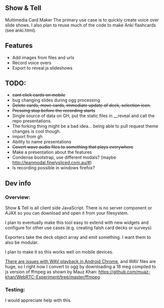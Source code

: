 Show & Tell
--------------------------------------------------------------------------------
Multimedia Card Maker 
The primary use case is to quickly create voice over slide shows.
I also plan to reuse much of the code to make Anki flashcards (see anki.html).

Features
--------
* Add images from files and urls
* Record voice overs
* Export to reveal.js slideshows

TODO:
-----
* ~~cant click cards on mobile~~
* bug changing slides during ogg processing
* ~~Delete cards, move cards, immediate update of deck, selection icon.~~
* ~~Pressing stop before the recording starts~~
* Single source of data on GH, put the static files in __reveal and call the repo presentations.
* The forking thing might be a bad idea... being able to pull request theme changes is cool though.
* import from gh
* Ability to name presentations
* ~~Covert wave audio files to something that plays everywhere~~
* Make a presentation about the features
* Condense bootstrap, use different modals? (maybe http://leanmodal.finelysliced.com.au/#)
* Is recording possible in windows firefox?

Dev info
--------------------------------------------------------------------------------

### Overview:

Show & Tell is all client side JavaScript. There is no server component or AJAX
so you can download and open it from your filesystem.

I plan to eventually make this tool easy to extend with new widgets and configure for other use cases
(e.g. creating falsh card decks or surveys)

Exporters take the deck object array and emit something.
I want them to also be modular.

I plan to make it so this works well on mobile devices.

[There are issues with WAV playback in Android Chrome](http://stackoverflow.com/questions/19731825/webrtc-audio-playback-in-android-chrome),
and WAV files are huge, so I right now I convert to ogg by downloading a 18 meg
compiled to js version of ffmpeg as shown by Mauz Khan:
https://github.com/muaz-khan/WebRTC-Experiment/tree/master/ffmpeg

### Testing:

I would appreciate help with this.


